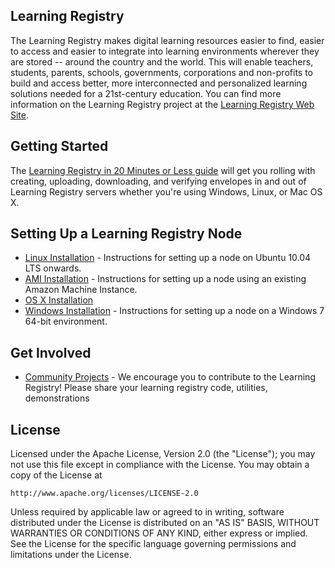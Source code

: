 Learning Registry
-----------------

The Learning Registry makes digital learning resources easier to find, easier to access and easier to integrate into learning environments wherever they are stored -- around the country and the world. This will enable teachers, students, parents, schools, governments, corporations and non-profits to build and access better, more interconnected and personalized learning solutions needed for a 21st-century education.  You can find more information on the Learning Registry project at the [Learning Registry Web Site](http://www.learningregistry.org/).

Getting Started
---------------

The [Learning Registry in 20 Minutes or Less guide](https://docs.google.com/document/d/12nvvm5ClvLxSWptlo52rTwIDvobiFylYhWLVPbVcesU/edit?hl=en_US) will get you rolling with creating, uploading, downloading, and verifying envelopes in and out of Learning Registry servers whether you're using Windows, Linux, or Mac OS X.

Setting Up a Learning Registry Node
-----------------------------------

* [Linux Installation](https://github.com/LearningRegistry/LearningRegistry/wiki/Proposed-Readme) - Instructions for setting up a node on Ubuntu 10.04 LTS onwards.
* [AMI Installation](http://goo.gl/fhdg3) - Instructions for setting up a node using an existing Amazon Machine Instance.
* [OS X Installation](https://github.com/LearningRegistry/LearningRegistry/wiki/Proposed-OS-X-Installation-Instructions)
* [Windows Installation](https://github.com/LearningRegistry/LearningRegistry/wiki/Windows-Installation-Guide) - Instructions for setting up a node on a Windows 7 64-bit environment.


Get Involved
------------

* [Community Projects](https://github.com/LearningRegistry/LearningRegistry/wiki/Community-Projects) - We encourage you to contribute to the Learning Registry!  Please share your learning registry code, utilities, demonstrations

License
-------

Licensed under the Apache License, Version 2.0 (the "License");
you may not use this file except in compliance with the License.
You may obtain a copy of the License at

    http://www.apache.org/licenses/LICENSE-2.0

Unless required by applicable law or agreed to in writing, software
distributed under the License is distributed on an "AS IS" BASIS,
WITHOUT WARRANTIES OR CONDITIONS OF ANY KIND, either express or implied.
See the License for the specific language governing permissions and
limitations under the License.